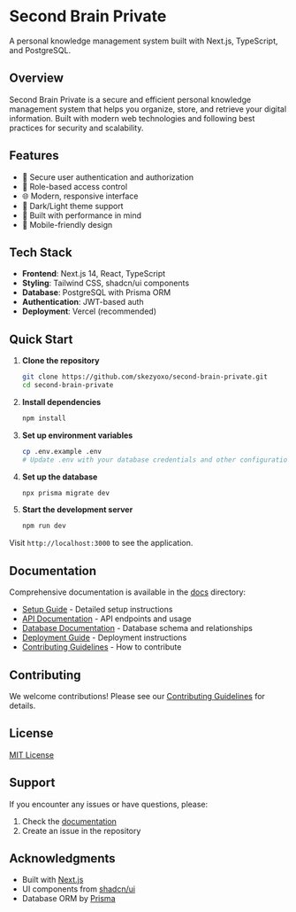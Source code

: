 # Second Brain Private

A personal knowledge management system built with Next.js, TypeScript, and PostgreSQL.

## Overview

Second Brain Private is a secure and efficient personal knowledge management system that helps you organize, store, and retrieve your digital information. Built with modern web technologies and following best practices for security and scalability.

## Features

- 🔐 Secure user authentication and authorization
- 👥 Role-based access control
- 🌐 Modern, responsive interface
- 🎨 Dark/Light theme support
- 🚀 Built with performance in mind
- 📱 Mobile-friendly design

## Tech Stack

- **Frontend**: Next.js 14, React, TypeScript
- **Styling**: Tailwind CSS, shadcn/ui components
- **Database**: PostgreSQL with Prisma ORM
- **Authentication**: JWT-based auth
- **Deployment**: Vercel (recommended)

## Quick Start

1. **Clone the repository**

   ```bash
   git clone https://github.com/skezyoxo/second-brain-private.git
   cd second-brain-private
   ```

2. **Install dependencies**

   ```bash
   npm install
   ```

3. **Set up environment variables**

   ```bash
   cp .env.example .env
   # Update .env with your database credentials and other configurations
   ```

4. **Set up the database**

   ```bash
   npx prisma migrate dev
   ```

5. **Start the development server**
   ```bash
   npm run dev
   ```

Visit `http://localhost:3000` to see the application.

## Documentation

Comprehensive documentation is available in the [docs](./docs) directory:

- [Setup Guide](./docs/SETUP.md) - Detailed setup instructions
- [API Documentation](./docs/API.md) - API endpoints and usage
- [Database Documentation](./docs/DATABASE.md) - Database schema and relationships
- [Deployment Guide](./docs/DEPLOYMENT.md) - Deployment instructions
- [Contributing Guidelines](./docs/CONTRIBUTING.md) - How to contribute

## Contributing

We welcome contributions! Please see our [Contributing Guidelines](./docs/CONTRIBUTING.md) for details.

## License

[MIT License](LICENSE)

## Support

If you encounter any issues or have questions, please:

1. Check the [documentation](./docs)
2. Create an issue in the repository

## Acknowledgments

- Built with [Next.js](https://nextjs.org/)
- UI components from [shadcn/ui](https://ui.shadcn.com/)
- Database ORM by [Prisma](https://www.prisma.io/)
